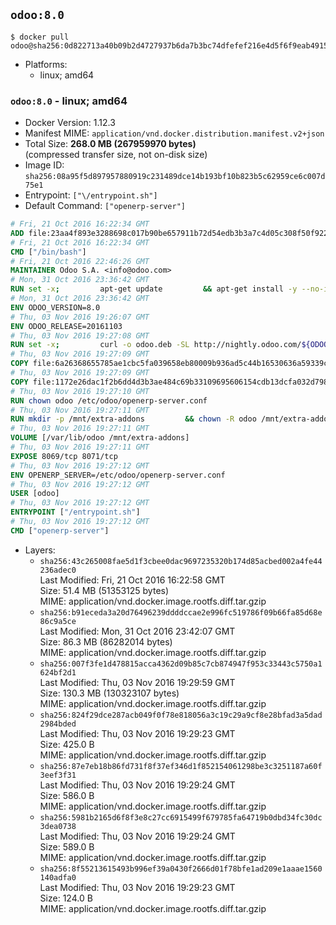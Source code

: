 ## `odoo:8.0`

```console
$ docker pull odoo@sha256:0d822713a40b09b2d4727937b6da7b3bc74dfefef216e4d5f6f9eab491517bc9
```

-	Platforms:
	-	linux; amd64

### `odoo:8.0` - linux; amd64

-	Docker Version: 1.12.3
-	Manifest MIME: `application/vnd.docker.distribution.manifest.v2+json`
-	Total Size: **268.0 MB (267959970 bytes)**  
	(compressed transfer size, not on-disk size)
-	Image ID: `sha256:08a95f5d897957880919c231489dce14b193bf10b823b5c62959ce6c007d75e1`
-	Entrypoint: `["\/entrypoint.sh"]`
-	Default Command: `["openerp-server"]`

```dockerfile
# Fri, 21 Oct 2016 16:22:34 GMT
ADD file:23aa4f893e3288698c017b90be657911b72d54edb3b3a7c4d05c308f50f9228f in / 
# Fri, 21 Oct 2016 16:22:34 GMT
CMD ["/bin/bash"]
# Fri, 21 Oct 2016 22:46:26 GMT
MAINTAINER Odoo S.A. <info@odoo.com>
# Mon, 31 Oct 2016 23:36:42 GMT
RUN set -x;         apt-get update         && apt-get install -y --no-install-recommends             ca-certificates             curl             node-less             node-clean-css             python-gevent             python-pip             python-pyinotify             python-renderpm             python-support         && curl -o wkhtmltox.deb -SL http://nightly.odoo.com/extra/wkhtmltox-0.12.1.2_linux-jessie-amd64.deb         && echo '40e8b906de658a2221b15e4e8cd82565a47d7ee8 wkhtmltox.deb' | sha1sum -c -         && dpkg --force-depends -i wkhtmltox.deb         && apt-get -y install -f --no-install-recommends         && apt-get purge -y --auto-remove -o APT::AutoRemove::RecommendsImportant=false -o APT::AutoRemove::SuggestsImportant=false npm         && rm -rf /var/lib/apt/lists/* wkhtmltox.deb         && pip install psycogreen==1.0
# Mon, 31 Oct 2016 23:36:42 GMT
ENV ODOO_VERSION=8.0
# Thu, 03 Nov 2016 19:26:07 GMT
ENV ODOO_RELEASE=20161103
# Thu, 03 Nov 2016 19:27:08 GMT
RUN set -x;         curl -o odoo.deb -SL http://nightly.odoo.com/${ODOO_VERSION}/nightly/deb/odoo_${ODOO_VERSION}.${ODOO_RELEASE}_all.deb         && echo '1f0312e64731fd8f6c0d8bf9b3516ff1b13d01f2 odoo.deb' | sha1sum -c -         && dpkg --force-depends -i odoo.deb         && apt-get update         && apt-get -y install -f --no-install-recommends         && rm -rf /var/lib/apt/lists/* odoo.deb
# Thu, 03 Nov 2016 19:27:09 GMT
COPY file:6a26368655785ae1cbc5fa039658eb80009b936ad5c44b16530636a59339c64b in / 
# Thu, 03 Nov 2016 19:27:09 GMT
COPY file:1172e26dac1f2b6dd4d3b3ae484c69b33109695606154cdb13dcfa032d798e88 in /etc/odoo/ 
# Thu, 03 Nov 2016 19:27:10 GMT
RUN chown odoo /etc/odoo/openerp-server.conf
# Thu, 03 Nov 2016 19:27:11 GMT
RUN mkdir -p /mnt/extra-addons         && chown -R odoo /mnt/extra-addons
# Thu, 03 Nov 2016 19:27:11 GMT
VOLUME [/var/lib/odoo /mnt/extra-addons]
# Thu, 03 Nov 2016 19:27:11 GMT
EXPOSE 8069/tcp 8071/tcp
# Thu, 03 Nov 2016 19:27:12 GMT
ENV OPENERP_SERVER=/etc/odoo/openerp-server.conf
# Thu, 03 Nov 2016 19:27:12 GMT
USER [odoo]
# Thu, 03 Nov 2016 19:27:12 GMT
ENTRYPOINT ["/entrypoint.sh"]
# Thu, 03 Nov 2016 19:27:12 GMT
CMD ["openerp-server"]
```

-	Layers:
	-	`sha256:43c265008fae5d1f3cbee0dac9697235320b174d85acbed002a4fe44236adec0`  
		Last Modified: Fri, 21 Oct 2016 16:22:58 GMT  
		Size: 51.4 MB (51353125 bytes)  
		MIME: application/vnd.docker.image.rootfs.diff.tar.gzip
	-	`sha256:b91eceda3a20d76496239ddddccae2e996fc519786f09b66fa85d68e86c9a5ce`  
		Last Modified: Mon, 31 Oct 2016 23:42:07 GMT  
		Size: 86.3 MB (86282014 bytes)  
		MIME: application/vnd.docker.image.rootfs.diff.tar.gzip
	-	`sha256:007f3fe1d478815acca4362d09b85c7cb874947f953c33443c5750a1624bf2d1`  
		Last Modified: Thu, 03 Nov 2016 19:29:59 GMT  
		Size: 130.3 MB (130323107 bytes)  
		MIME: application/vnd.docker.image.rootfs.diff.tar.gzip
	-	`sha256:824f29dce287acb049f0f78e818056a3c19c29a9cf8e28bfad3a5dad2984bded`  
		Last Modified: Thu, 03 Nov 2016 19:29:23 GMT  
		Size: 425.0 B  
		MIME: application/vnd.docker.image.rootfs.diff.tar.gzip
	-	`sha256:87e7eb18b86fd731f8f37ef346d1f852154061298be3c3251187a60f3eef3f31`  
		Last Modified: Thu, 03 Nov 2016 19:29:24 GMT  
		Size: 586.0 B  
		MIME: application/vnd.docker.image.rootfs.diff.tar.gzip
	-	`sha256:5981b2165d6f8f3e8c27cc6915499f679785fa64719b0dbd34fc30dc3dea0738`  
		Last Modified: Thu, 03 Nov 2016 19:29:24 GMT  
		Size: 589.0 B  
		MIME: application/vnd.docker.image.rootfs.diff.tar.gzip
	-	`sha256:8f55213615493b996ef39a0430f2666d01f78bfe1ad209e1aaae1560140adfa0`  
		Last Modified: Thu, 03 Nov 2016 19:29:23 GMT  
		Size: 124.0 B  
		MIME: application/vnd.docker.image.rootfs.diff.tar.gzip

